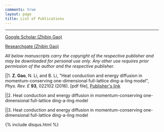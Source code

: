```yaml
---
comments: true
layout: page
title: List of Publications
---
```

---
[Google Scholar (Zhibin Gao)](https://scholar.google.com.sg/citations?user=LN4AinsAAAAJ&hl=en)

[Researchgate (Zhibin Gao)](https://www.researchgate.net/profile/Zhibin_Gao2)


*All below manuscripts carry the copyright of the respective publisher and may be 
downloaded for personal use only. Any other use requires prior permission of the 
author and the respective publisher.*


||1. **Z. Gao**, N. Li, and B. Li, "Heat conduction and energy diffusion 
     in momentum-conserving one-dimensional full-lattice ding-a-ling model",
     *Phys. Rev. E* **93**, 022102 (2016).
     [pdf file], [Publisher's link](https://journals.aps.org/pre/abstract/10.1103/PhysRevE.93.022102)<br/>

||2. Heat conduction and energy diffusion in momentum-conserving one-dimensional 
     full-lattice ding-a-ling model

||3. Heat conduction and energy diffusion in momentum-conserving one-dimensional 
     full-lattice ding-a-ling model



   
 




{% include disqus.html %}


